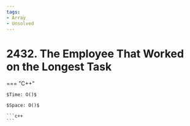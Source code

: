 ```yaml
---
tags:
- Array
- Unsolved
---
```



# 2432. The Employee That Worked on the Longest Task

=== "C++"

    $Time: O()$

    $Space: O()$

    ```c++
    ```